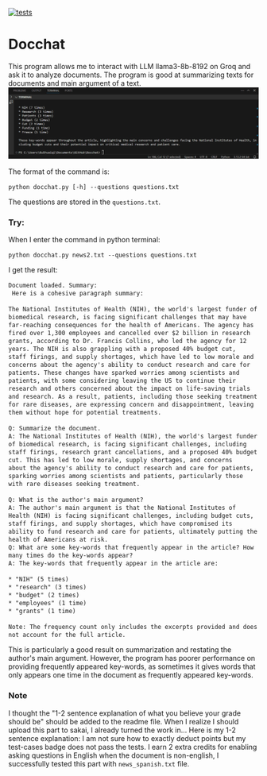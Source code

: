 [![tests](https://github.com/guisabellla/Docchat/actions/workflows/tests.yml/badge.svg)](https://github.com/guisabellla/Docchat/actions/workflows/tests.yml)

# Docchat

This program allows me to interact with LLM llama3-8b-8192 on Groq and ask it to analyze documents. 
The program is good at summarizing texts for documents and main argument of a text.
![Gif of my project running](Animation.gif)

The format of the command is:
```
python docchat.py [-h] --questions questions.txt
```
The questions are stored in the `questions.txt`.

### Try:
When I enter the command in python terminal:
```
python docchat.py news2.txt --questions questions.txt
```

I get the result:
```
Document loaded. Summary:
 Here is a cohesive paragraph summary:

The National Institutes of Health (NIH), the world's largest funder of biomedical research, is facing significant challenges that may have far-reaching consequences for the health of Americans. The agency has fired over 1,300 employees and cancelled over $2 billion in research grants, according to Dr. Francis Collins, who led the agency for 12 years. The NIH is also grappling with a proposed 40% budget cut, 
staff firings, and supply shortages, which have led to low morale and concerns about the agency's ability to conduct research and care for patients. These changes have sparked worries among scientists and patients, with some considering leaving the US to continue their research and others concerned about the impact on life-saving trials and research. As a result, patients, including those seeking treatment for rare diseases, are expressing concern and disappointment, leaving them without hope for potential treatments.

Q: Summarize the document.
A: The National Institutes of Health (NIH), the world's largest funder of biomedical research, is facing significant challenges, including staff firings, research grant cancellations, and a proposed 40% budget cut. This has led to low morale, supply shortages, and concerns 
about the agency's ability to conduct research and care for patients, sparking worries among scientists and patients, particularly those 
with rare diseases seeking treatment.

Q: What is the author's main argument?
A: The author's main argument is that the National Institutes of Health (NIH) is facing significant challenges, including budget cuts, staff firings, and supply shortages, which have compromised its ability to fund research and care for patients, ultimately putting the health of Americans at risk.
Q: What are some key-words that frequently appear in the article? How many times do the key-words appear?
A: The key-words that frequently appear in the article are:

* "NIH" (5 times)
* "research" (3 times)
* "budget" (2 times)
* "employees" (1 time)
* "grants" (1 time)

Note: The frequency count only includes the excerpts provided and does not account for the full article.
```
This is particularly a good result on summarization and restating the author's main argument. However, the program has poorer performance on providing frequently appeared key-words, as sometimes it gives words that only appears one time in the document as frequently appeared key-words.

### Note
I thought the "1-2 sentence explanation of what you believe your grade should be" should be added to the readme file. When I realize I should upload this part to sakai, I already turned the work in... Here is my 1-2 sentence explanation:
I am not sure how to exactly deduct points but my test-cases badge does not pass the tests. I earn 2 extra credits for enabling asking questions in English when the document is non-english, I successfully tested this part with `news_spanish.txt` file. 
